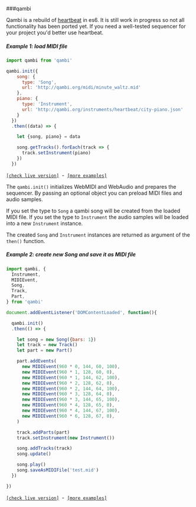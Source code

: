 ###qambi

Qambi is a rebuild of [heartbeat](https://abudaan.github.io/heartbeat) in es6. It is still work in progress so not all functionality has been ported yet. If you need a well-tested sequencer for your project you'd better use heartbeat.


##### Example 1: load MIDI file

``` javascript
import qambi from 'qambi'

qambi.init({
    song: {
      type: 'Song',
      url: 'http://qambi.org/midi/minute_waltz.mid'
    },
    piano: {
      type: 'Instrument',
      url: 'http://qambi.org/instruments/heartbeat/city-piano.json'
    }
  })
  .then((data) => {

    let {song, piano} = data

    song.getTracks().forEach(track => {
      track.setInstrument(piano)
    })
  })

```
[``[check live version]``](http://abudaan.github.io/qambi/examples/basic4) &nbsp;-&nbsp; [``[more examples]``](http://abudaan.github.io/qambi/)

The `qambi.init()` initializes WebMIDI and WebAudio and prepares the sequencer. By passing an optional object you can preload MIDI files and audio samples.

If you set the type to `Song` a qambi song will be created from the loaded MIDI file. If you set the type to `Instrument` the audio samples will be loaded into a new `Instrument` instance.

The created `Song` and `Instrument` instances are returned as argument of the `then()` function.



##### Example 2: create new Song and save it as MIDI file

```javascript
import qambi, {
  Instrument,
  MIDIEvent,
  Song,
  Track,
  Part,
} from 'qambi'

document.addEventListener('DOMContentLoaded', function(){

  qambi.init()
  .then(() => {

    let song = new Song({bars: 1})
    let track = new Track()
    let part = new Part()

    part.addEvents(
      new MIDIEvent(960 * 0, 144, 60, 100),
      new MIDIEvent(960 * 1, 128, 60, 0),
      new MIDIEvent(960 * 1, 144, 62, 100),
      new MIDIEvent(960 * 2, 128, 62, 0),
      new MIDIEvent(960 * 2, 144, 64, 100),
      new MIDIEvent(960 * 3, 128, 64, 0),
      new MIDIEvent(960 * 3, 144, 65, 100),
      new MIDIEvent(960 * 4, 128, 65, 0),
      new MIDIEvent(960 * 4, 144, 67, 100),
      new MIDIEvent(960 * 6, 128, 67, 0),
    )

    track.addParts(part)
    track.setInstrument(new Instrument())

    song.addTracks(track)
    song.update()

    song.play()
    song.saveAsMIDIFile('test.mid')
  })

})
```
[``[check live version]``](http://abudaan.github.io/qambi/examples/basic5) &nbsp;-&nbsp; [``[more examples]``](http://abudaan.github.io/qambi/)